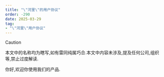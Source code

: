 ```yaml
---
title: "\"河里\"的用户协议"
order: -290
date: 2025-03-29
tag:
- "\"河里\"用户协议"
---
```


> [!caution]
> 本文中的名称均为瞎写,如有雷同纯属巧合.本文中内容未涉及,提及任何公司,组织等,禁止过度解读.

你好,欢迎你使用我们的产品.  
